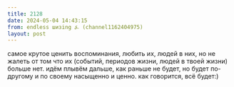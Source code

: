 ```yaml
---
title: 2128
date: 2024-05-04 14:43:15
from: endless шизing ⍼ (channel1162404975)
layout: post
---
```


самое крутое ценить воспоминания, любить их, людей в них, но не жалеть от том что их (событий, периодов жизни, людей в твоей жизни) больше нет. идём плывём дальше, как раньше не будет, но будет по-другому и по своему насыщенно и ценно. 
как говорится, всё будет:)

